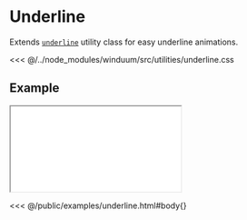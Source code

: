 # Underline

Extends [`underline`](https://tailwindcss.com/docs/text-decoration) utility class for easy underline animations.

<ViewSourceGh href="https://github.com/winduum/winduum/blob/main/src/utilities/underline.css" />

<<< @/../node_modules/winduum/src/utilities/underline.css

## Example

<iframe onload="this.style.visibility = 'visible';" src="/examples/underline.html"></iframe>

<<< @/public/examples/underline.html#body{}
